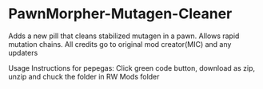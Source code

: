 # PawnMorpher-Mutagen-Cleaner
Adds a new pill that cleans stabilized mutagen in a pawn. Allows rapid mutation chains.
All credits go to original mod creator(MIC) and any updaters


Usage Instructions for pepegas: Click green code button, download as zip, unzip and chuck the folder in RW Mods folder
